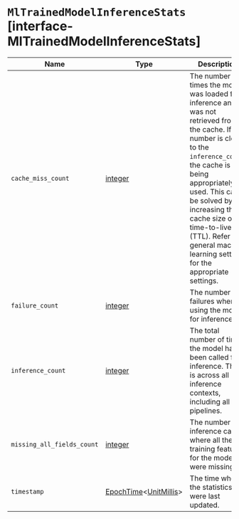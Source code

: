 # `MlTrainedModelInferenceStats` [interface-MlTrainedModelInferenceStats]

| Name | Type | Description |
| - | - | - |
| `cache_miss_count` | [integer](./integer.md) | The number of times the model was loaded for inference and was not retrieved from the cache. If this number is close to the `inference_count`, the cache is not being appropriately used. This can be solved by increasing the cache size or its time-to-live (TTL). Refer to general machine learning settings for the appropriate settings. |
| `failure_count` | [integer](./integer.md) | The number of failures when using the model for inference. |
| `inference_count` | [integer](./integer.md) | The total number of times the model has been called for inference. This is across all inference contexts, including all pipelines. |
| `missing_all_fields_count` | [integer](./integer.md) | The number of inference calls where all the training features for the model were missing. |
| `timestamp` | [EpochTime](./EpochTime.md)<[UnitMillis](./UnitMillis.md)> | The time when the statistics were last updated. |

